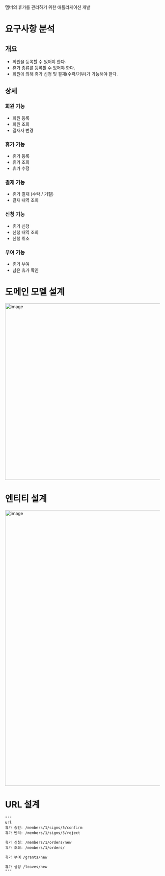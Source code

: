 멤버의 휴가를 관리하기 위한 애플리케이션 개발

# 요구사항 분석

## 개요

- 회원을 등록할 수 있어야 한다.
- 휴가 종류를 등록할 수 있어야 한다.
- 회원에 의해 휴가 신청 및 결재(수락/거부)가 가능해야 한다.

## 상세

### 회원 기능

- 회원 등록
- 회원 조회
- 결재자 변경

### 휴가 기능

- 휴가 등록
- 휴가 조회
- 휴가 수정

### 결재 기능

- 휴가 결재 (수락 / 거절)
- 결재 내역 조회

### 신청 기능

- 휴가 신청
- 신청 내역 조회
- 신청 취소

### 부여 기능

- 휴가 부여
- 남은 휴가 확인

# 도메인 모델 설계
<img width="572" alt="image" src="https://user-images.githubusercontent.com/23291627/172041701-46d2198e-8113-4c75-bdd8-860db97a44b4.png">


# 엔티티 설계
<img width="893" alt="image" src="https://user-images.githubusercontent.com/23291627/172041723-2dbf88a0-d88d-4694-a843-cfe1ed25dee2.png">


# URL 설계
```
"""
url
휴가 승인: /members/1/signs/5/confirm
휴가 반려: /members/1/signs/5/reject

휴가 신청: /members/1/orders/new
휴가 조회: /members/1/orders/

휴가 부여 /grants/new

휴가 생성 /leaves/new
"""
```


